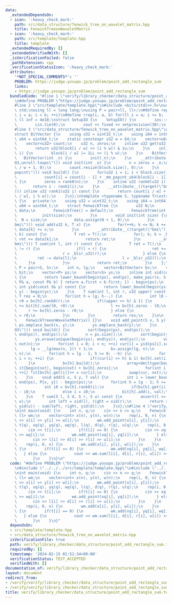 ```yaml
---
data:
  _extendedDependsOn:
  - icon: ':heavy_check_mark:'
    path: src/data_structure/fenwick_tree_on_wavelet_matrix.hpp
    title: FenwickTreeonWaveletMatrix
  - icon: ':heavy_check_mark:'
    path: src/template/template.hpp
    title: template
  _extendedRequiredBy: []
  _extendedVerifiedWith: []
  _isVerificationFailed: false
  _pathExtension: cpp
  _verificationStatusIcon: ':heavy_check_mark:'
  attributes:
    '*NOT_SPECIAL_COMMENTS*': ''
    PROBLEM: https://judge.yosupo.jp/problem/point_add_rectangle_sum
    links:
    - https://judge.yosupo.jp/problem/point_add_rectangle_sum
  bundledCode: "#line 1 \"verify/library_checker/data_structure/point_add_rectangle_sum.test.cpp\"\
    \n#define PROBLEM \"https://judge.yosupo.jp/problem/point_add_rectangle_sum\"\n\
    #line 2 \"src/template/template.hpp\"\n#include <bits/stdc++.h>\nusing namespace\
    \ std;\nusing ll = long long;\nusing P = pair<ll, ll>;\n#define rep(i, a, b) for(ll\
    \ i = a; i < b; ++i)\n#define rrep(i, a, b) for(ll i = a; i >= b; --i)\nconstexpr\
    \ ll inf = 4e18;\nstruct SetupIO {\n    SetupIO() {\n        ios::sync_with_stdio(0);\n\
    \        cin.tie(0);\n        cout << fixed << setprecision(30);\n    }\n} setup_io;\n\
    #line 3 \"src/data_structure/fenwick_tree_on_wavelet_matrix.hpp\"\n#include <immintrin.h>\n\
    struct BitVector {\n    using u32 = uint32_t;\n    using i64 = int64_t;\n    using\
    \ u64 = uint64_t;\n    static constexpr u32 w = 64;\n    vector<u64> block;\n\
    \    vector<u32> count;\n    u32 n, zeros;\n    inline u32 get(u32 i) const {\n\
    \        return u32(block[i / w] >> (i % w)) & 1u;\n    }\n    inline void set(u32\
    \ i) {\n        block[i / w] |= 1LL << (i % w);\n    }\n    BitVector() {}\n \
    \   BitVector(int _n) {\n        init(_n);\n    }\n    __attribute__((optimize(\"\
    O3,unroll-loops\"))) void init(int _n) {\n        n = zeros = _n;\n        block.resize(n\
    \ / w + 1, 0);\n        count.resize(block.size(), 0);\n    }\n    __attribute__((target(\"\
    popcnt\"))) void build() {\n        for(u32 i = 1; i < block.size(); ++i) {\n\
    \            count[i] = count[i - 1] + _mm_popcnt_u64(block[i - 1]);\n       \
    \ }\n        zeros = rank0(n);\n    }\n    inline u32 rank0(u32 i) const {\n \
    \       return i - rank1(i);\n    }\n    __attribute__((target(\"bmi2,popcnt\"\
    ))) inline u32 rank1(u32 i) const {\n        return count[i / w] + _mm_popcnt_u64(_bzhi_u64(block[i\
    \ / w], i % w));\n    }\n};\ntemplate <typename S, typename T>\nstruct FenwickTreeonWaveletMatrix\
    \ {\n   private:\n    using u32 = uint32_t;\n    using i64 = int64_t;\n    using\
    \ u64 = uint64_t;\n    struct FenwickTree {\n        u32 N;\n        vector<T>\
    \ data;\n        FenwickTree() = default;\n        FenwickTree(int size) {\n \
    \           init(size);\n        }\n        void init(int size) {\n          \
    \  N = size;\n            data.assign(N + 1, 0);\n        }\n        __attribute__((target(\"\
    bmi\"))) void add(u32 k, T x) {\n            for(++k; k <= N; k += _blsi_u32(k))\
    \ data[k] += x;\n        }\n        __attribute__((target(\"bmi\"))) T sum(u32\
    \ k) const {\n            T ret = T();\n            for(; k; k = _blsr_u32(k))\
    \ ret += data[k];\n            return ret;\n        }\n        __attribute__((target(\"\
    bmi\"))) T sum(int l, int r) const {\n            T ret = T();\n            while(l\
    \ != r) {\n                if(l < r) {\n                    ret += data[r];\n\
    \                    r = _blsr_u32(r);\n                } else {\n           \
    \         ret -= data[l];\n                    l = _blsr_u32(l);\n           \
    \     }\n            }\n            return ret;\n        }\n    };\n    using\
    \ P = pair<S, S>;\n    int n, lg;\n    vector<BitVector> bv;\n    vector<FenwickTree>\
    \ bit;\n    vector<P> ps;\n    vector<S> ys;\n    inline int xid(const S& x) const\
    \ {\n        return lower_bound(begin(ps), end(ps), make_pair(x, S()), [](const\
    \ P& a, const P& b) { return a.first < b.first; }) - begin(ps);\n    }\n    inline\
    \ int yid(const S& y) const {\n        return lower_bound(begin(ys), end(ys),\
    \ y) - begin(ys);\n    }\n    T sum(int l, int r, u32 upper) const {\n       \
    \ T res = 0;\n        for(int h = lg; h--;) {\n            int l0 = bv[h].rank0(l),\
    \ r0 = bv[h].rank0(r);\n            if((upper >> h) & 1) {\n                res\
    \ += bit[h].sum(l0, r0);\n                l += bv[h].zeros - l0;\n           \
    \     r += bv[h].zeros - r0;\n            } else {\n                l = l0, r\
    \ = r0;\n            }\n        }\n        return res;\n    }\n\n   public:\n\
    \    FenwickTreeonWaveletMatrix() {}\n    void add_point(S x, S y) {\n       \
    \ ps.emplace_back(x, y);\n        ys.emplace_back(y);\n    }\n    __attribute__((optimize(\"\
    O3\"))) void build() {\n        sort(begin(ps), end(ps));\n        ps.erase(unique(begin(ps),\
    \ end(ps)), end(ps));\n        n = ps.size();\n        sort(begin(ys), end(ys));\n\
    \        ys.erase(unique(begin(ys), end(ys)), end(ys));\n        vector<u32> cur(n),\
    \ nxt(n);\n        for(int i = 0; i < n; ++i) cur[i] = yid(ps[i].second);\n  \
    \      lg = __lg(max(n, 1)) + 1;\n        bv.assign(lg, n);\n        bit.assign(lg,\
    \ n);\n        for(int h = lg - 1; h >= 0; --h) {\n            for(int i = 0;\
    \ i < n; ++i) {\n                if((cur[i] >> h) & 1) bv[h].set(i);\n       \
    \     }\n            bv[h].build();\n            array<decltype(begin(nxt)), 2>\
    \ it{begin(nxt), begin(nxt) + bv[h].zeros};\n            for(int i = 0; i < n;\
    \ ++i) *it[bv[h].get(i)]++ = cur[i];\n            swap(cur, nxt);\n        }\n\
    \    }\n    void add(S x, S y, T val) {\n        int i = lower_bound(begin(ps),\
    \ end(ps), P{x, y}) - begin(ps);\n        for(int h = lg - 1; h >= 0; --h) {\n\
    \            int i0 = bv[h].rank0(i);\n            if(bv[h].get(i)) i += bv[h].zeros\
    \ - i0;\n            else i = i0;\n            bit[h].add(i, val);\n        }\n\
    \    }\n    T sum(S l, S d, S r, S u) const {\n        assert(l <= r and d <=\
    \ u);\n        int left = xid(l), right = xid(r);\n        return sum(left, right,\
    \ yid(u)) - sum(left, right, yid(d));\n    }\n};\n#line 4 \"verify/library_checker/data_structure/point_add_rectangle_sum.test.cpp\"\
    \nint main(void) {\n    int n, q;\n    cin >> n >> q;\n    FenwickTreeonWaveletMatrix<int,\
    \ ll> wm;\n    vector<int> x(n), y(n), w(n);\n    rep(i, 0, n) {\n        cin\
    \ >> x[i] >> y[i] >> w[i];\n        wm.add_point(x[i], y[i]);\n    }\n    vector<int>\
    \ t(q), xq(q), yq(q), wq(q), l(q), d(q), r(q), u(q);\n    rep(i, 0, q) {\n   \
    \     cin >> t[i];\n        if(t[i] == 0) {\n            cin >> xq[i] >> yq[i]\
    \ >> wq[i];\n            wm.add_point(xq[i], yq[i]);\n        } else {\n     \
    \       cin >> l[i] >> d[i] >> r[i] >> u[i];\n        }\n    }\n    wm.build();\n\
    \    rep(i, 0, n) {\n        wm.add(x[i], y[i], w[i]);\n    }\n    rep(i, 0, q)\
    \ {\n        if(t[i] == 0) {\n            wm.add(xq[i], yq[i], wq[i]);\n     \
    \   } else {\n            cout << wm.sum(l[i], d[i], r[i], u[i]) << '\\n';\n \
    \       }\n    }\n}\n"
  code: "#define PROBLEM \"https://judge.yosupo.jp/problem/point_add_rectangle_sum\"\
    \n#include \"../../../src/template/template.hpp\"\n#include \"../../../src/data_structure/fenwick_tree_on_wavelet_matrix.hpp\"\
    \nint main(void) {\n    int n, q;\n    cin >> n >> q;\n    FenwickTreeonWaveletMatrix<int,\
    \ ll> wm;\n    vector<int> x(n), y(n), w(n);\n    rep(i, 0, n) {\n        cin\
    \ >> x[i] >> y[i] >> w[i];\n        wm.add_point(x[i], y[i]);\n    }\n    vector<int>\
    \ t(q), xq(q), yq(q), wq(q), l(q), d(q), r(q), u(q);\n    rep(i, 0, q) {\n   \
    \     cin >> t[i];\n        if(t[i] == 0) {\n            cin >> xq[i] >> yq[i]\
    \ >> wq[i];\n            wm.add_point(xq[i], yq[i]);\n        } else {\n     \
    \       cin >> l[i] >> d[i] >> r[i] >> u[i];\n        }\n    }\n    wm.build();\n\
    \    rep(i, 0, n) {\n        wm.add(x[i], y[i], w[i]);\n    }\n    rep(i, 0, q)\
    \ {\n        if(t[i] == 0) {\n            wm.add(xq[i], yq[i], wq[i]);\n     \
    \   } else {\n            cout << wm.sum(l[i], d[i], r[i], u[i]) << '\\n';\n \
    \       }\n    }\n}"
  dependsOn:
  - src/template/template.hpp
  - src/data_structure/fenwick_tree_on_wavelet_matrix.hpp
  isVerificationFile: true
  path: verify/library_checker/data_structure/point_add_rectangle_sum.test.cpp
  requiredBy: []
  timestamp: '2024-02-15 01:51:34+09:00'
  verificationStatus: TEST_ACCEPTED
  verifiedWith: []
documentation_of: verify/library_checker/data_structure/point_add_rectangle_sum.test.cpp
layout: document
redirect_from:
- /verify/verify/library_checker/data_structure/point_add_rectangle_sum.test.cpp
- /verify/verify/library_checker/data_structure/point_add_rectangle_sum.test.cpp.html
title: verify/library_checker/data_structure/point_add_rectangle_sum.test.cpp
---
```

